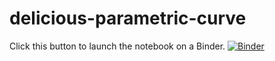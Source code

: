 # delicious-parametric-curve

Click this button to launch the notebook on a Binder.
[![Binder](https://mybinder.org/badge_logo.svg)](https://mybinder.org/v2/gh/kylenvu/delicious-parametric-curve/HEAD)
